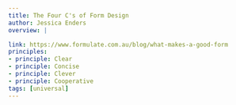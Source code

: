 ```yaml
---
title: The Four C's of Form Design
author: Jessica Enders
overview: |

link: https://www.formulate.com.au/blog/what-makes-a-good-form
principles:
- principle: Clear
- principle: Concise
- principle: Clever
- principle: Cooperative
tags: [universal]
---
```

